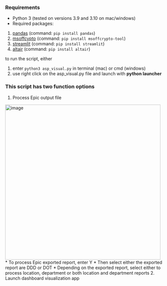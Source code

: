 ### **Requirements**
- Python 3 (tested on versions 3.9 and 3.10 on mac/windows)
- Required packages:
1. [pandas](https://pandas.pydata.org/docs/getting_started/install.html) (command: `pip install pandas`)
2. [msoffcypto](https://github.com/nolze/msoffcrypto-tool) (command: `pip install msoffcrypto-tool`)
3. [streamlit](https://streamlit.io) (command: `pip install streamlit`)
4. [altair](https://altair-viz.github.io) (command: `pip install altair`)


to run the script, either 
1. enter `python3 asp_visual.py` in terminal (mac) or cmd (windows)
2. use right click on the asp_visual.py file and launch with **python launcher** 


### This script has two function options
1. Process Epic output file
<img width="498" alt="image" src="https://user-images.githubusercontent.com/28236780/152461702-25159aea-4965-4984-8eed-b23541fd6ac3.png">
* To process Epic exported report, enter Y
* Then select either the exported report are DDD or DOT
* Depending on the exported report, select either to process location, department or both location and department reports
2. Launch dashboard visualization app
